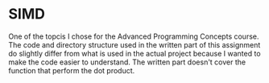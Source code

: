 # SIMD
One of the topcis I chose for the Advanced Programming Concepts course. The code and directory structure used in the written part of this assignment do slightly differ from what is used in the actual project because I wanted to make the code easier to understand. The written part doesn't cover the function that perform the dot product.
